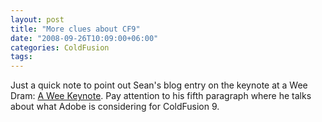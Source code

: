 ```yaml
---
layout: post
title: "More clues about CF9"
date: "2008-09-26T10:09:00+06:00"
categories: ColdFusion 
tags: 
---
```


Just a quick note to point out Sean's blog entry on the keynote at a Wee Dram: <a href="http://corfield.org/blog/index.cfm/do/blog.entry/entry/A_Wee_Keynote">A Wee Keynote</a>. Pay attention to his fifth paragraph where he talks about what Adobe is considering for ColdFusion 9.
